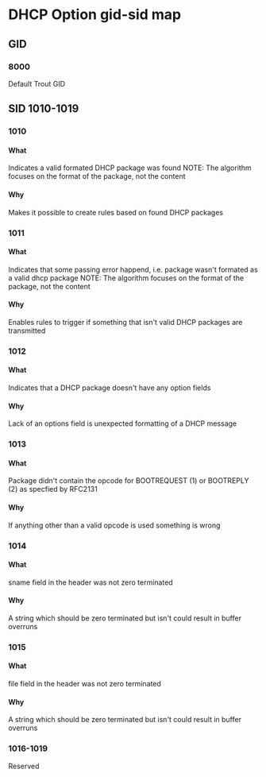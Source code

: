 # DHCP Option gid-sid map

## GID

### 8000

Default Trout GID

## SID 1010-1019

### 1010
#### What
Indicates a valid formated DHCP package was found
NOTE: The algorithm focuses on the format of the package, not the content
#### Why
Makes it possible to create rules based on found DHCP packages

### 1011
#### What
Indicates that some passing error happend, i.e. package wasn't formated as a valid dhcp package
NOTE: The algorithm focuses on the format of the package, not the content
#### Why
Enables rules to trigger if something that isn't valid DHCP packages are transmitted

### 1012
#### What
Indicates that a DHCP package doesn't have any option fields
#### Why
Lack of an options field is unexpected formatting of a DHCP message

### 1013
#### What
Package didn't contain the opcode for BOOTREQUEST (1) or BOOTREPLY (2) as specfied by RFC2131
#### Why
If anything other than a valid opcode is used something is wrong

### 1014
#### What
sname field in the header was not zero terminated
#### Why
A string which should be zero terminated but isn't could result in buffer overruns

### 1015
#### What
file field in the header was not zero terminated
#### Why
A string which should be zero terminated but isn't could result in buffer overruns

### 1016-1019

Reserved
